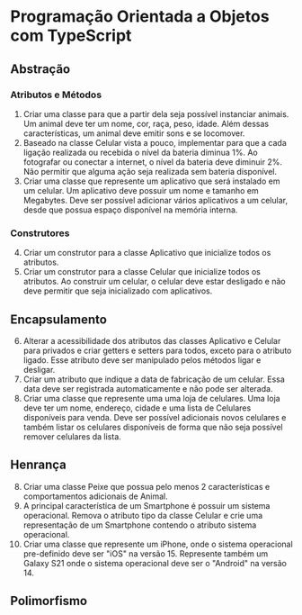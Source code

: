 # Programação Orientada a Objetos com TypeScript

## Abstração

### Atributos e Métodos
1. Criar uma classe para que a partir dela seja possível instanciar animais. Um animal deve ter um nome, cor, raça, peso, idade. Além dessas características, um animal deve emitir sons e se locomover.
2. Baseado na classe Celular vista a pouco, implementar para que a cada ligação realizada ou recebida o nível da bateria diminua 1%. Ao fotografar ou conectar a internet, o nível da bateria deve diminuir 2%. Não permitir que alguma ação seja realizada sem bateria disponível.
3. Criar uma classe que represente um aplicativo que será instalado em um celular. Um aplicativo deve possuir um nome e tamanho em Megabytes. Deve ser possível adicionar vários aplicativos a um celular, desde que possua espaço disponível na memória interna.

### Construtores
4. Criar um construtor para a classe Aplicativo que inicialize todos os atributos.
5. Criar um construtor para a classe Celular que inicialize todos os atributos. Ao construir um celular, o celular deve estar desligado e não deve permitir que seja inicializado com aplicativos.

## Encapsulamento

6. Alterar a acessibilidade dos atributos das classes Aplicativo e Celular para privados e criar getters e setters para todos, exceto para o atributo ligado. Esse atributo deve ser manipulado pelos métodos ligar e desligar.
7. Criar um atributo que indique a data de fabricação de um celular. Essa data deve ser registrada automaticamente e não pode ser alterada.
8. Criar uma classe que represente uma uma loja de celulares. Uma loja deve ter um nome, endereço, cidade e uma lista de Celulares disponíveis para venda. Deve ser possível adicionais novos celulares e também listar os celulares disponíveis de forma que não seja possível remover celulares da lista.

## Henrança

8. Criar uma classe Peixe que possua pelo menos 2 características e comportamentos adicionais de Animal.
9. A principal característica de um Smartphone é possuir um sistema operacional. Remova o atributo tipo da classe Celular e crie uma representação de um Smartphone contendo o atributo sistema operacional.
10. Criar uma classe que represente um iPhone, onde o sistema operacional pre-definido deve ser "iOS" na versão 15. Represente também um Galaxy S21 onde o sistema operacional deve ser o "Android" na versão 14. 

## Polimorfismo
